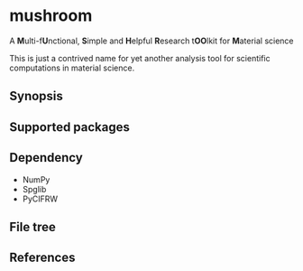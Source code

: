 # mushroom

A **M**ulti-f**U**nctional, **S**imple and **H**elpful **R**esearch t**OO**lkit for **M**aterial science

This is just a contrived name for yet another analysis tool for scientific computations in material science.

## Synopsis

## Supported packages

## Dependency

- NumPy
- Spglib
- PyCIFRW

## File tree

## References
